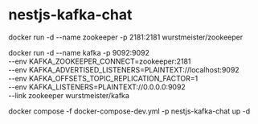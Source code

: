# nestjs-kafka-chat



docker run -d --name zookeeper -p 2181:2181 wurstmeister/zookeeper


docker run -d --name kafka -p 9092:9092 \
--env KAFKA_ZOOKEEPER_CONNECT=zookeeper:2181 \
--env KAFKA_ADVERTISED_LISTENERS=PLAINTEXT://localhost:9092 \
--env KAFKA_OFFSETS_TOPIC_REPLICATION_FACTOR=1 \
--env KAFKA_LISTENERS=PLAINTEXT://0.0.0.0:9092 \
--link zookeeper wurstmeister/kafka

docker compose -f docker-compose-dev.yml -p nestjs-kafka-chat up -d